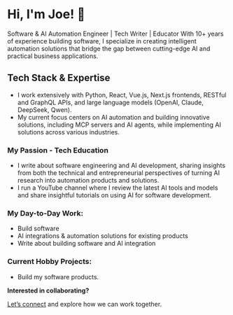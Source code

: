 # Hi, I'm Joe! 👋

Software & AI Automation Engineer | Tech Writer | Educator
With 10+ years of experience building software, I specialize in creating intelligent automation solutions that bridge the gap between cutting-edge AI and practical business applications.

## Tech Stack & Expertise
* I work extensively with Python, React, Vue.js, Next.js frontends, RESTful and GraphQL APIs, and large language models (OpenAI, Claude, DeepSeek, Qwen).
* My current focus centers on AI automation and building innovative solutions, including MCP servers and AI agents, while implementing AI solutions across various industries.

### My Passion - Tech Education
* I write about software engineering and AI development, sharing insights from both the technical and entrepreneurial perspectives of turning AI research into automation products and solutions.
* I run a YouTube channel where I review the latest AI tools and models and share insightful tutorials on using AI for software development.

### My Day-to-Day Work:

* Build software 
* AI integrations & automation solutions for existing products
* Write about building software and AI integration

### Current Hobby Projects:

* Build my software products.



**Interested in collaborating?**

[Let’s connect](https://njengah.com/contact) and explore how we can work together.
